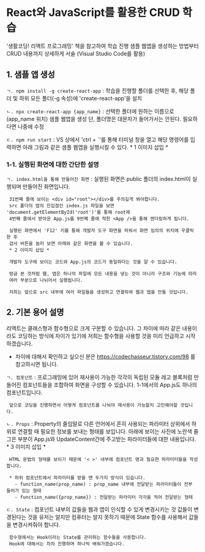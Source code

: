 # React와 JavaScript를 활용한 CRUD 학습
'생활코딩! 리액트 프로그래밍' 책을 참고하여 학습 진행
샘플 웹앱을 생성하는 방법부터 CRUD 내용까지 상세하게 서술 (Visual Studio Code를 활용)

## 1. 샘플 앱 생성
`ㄱ. npm install -g create-react-app`
   : 학습을 진행할 폴더를 선택한 후, 해당 폴더 및 하위 모든 폴더(-g 속성)에 'create-react-app'을 설치
     
`ㄴ. npx create-react-app {app_name}`
   : 선택한 폴더에 원하는 이름으로 (app_name 위치) 샘플 웹앱을 생성
     단, 폴더명은 대문자가 들어가서는 안된다. 필요하다면 나중에 수정

`ㄷ. npm run start`
   : VS 상에서 'ctrl + `'를 통해 터미널 창을 열고 해당 명령어를 입력하면 아래 그림과 같은
    샘플 웹앱을 실행시킬 수 있다.
    * 1 이미지 삽입 *


### 1-1. 실행된 화면에 대한 간단한 설명
`ㄱ. index.html을 통해 만들어진 화면`
   : 실행된 화면은 public 폴더의 index.html이 실행되며 만들어진 화면입니다.

     31번째 줄에 보이는 <div id="root"></div>를 주의깊게 봐야합니다.
     src 폴더의 앱의 진입점인 index.js 파일을 보면 'document.getElementById('root')'를 통해 root에 
     4번째 줄에서 받아온 App.js를 9번째 줄에 적힌 <App />을 통해 렌더링하게 됩니다.

     실행된 화면에서 'F12' 키를 통해 개발자 도구 화면을 띄워서 화면 임의의 위치에 우클릭 한 후
     검사 버튼을 눌러 보면 아래와 같은 화면을 볼 수 있습니다.
     * 2 이미지 삽입 *

     개발자 도구에 보이는 코드와 App.js의 코드가 동일하다는 것을 알 수 있습니다.

     방금 본 것처럼 웹, 앱은 하나의 파일에 모든 내용을 넣는 것이 아니라 구조와 기능에 따라
     여러 부분으로 나뉘어서 실행됩니다.

     저희는 앞으로 src 내부에 여러 파일들을 생성하고 연결하여 웹과 앱을 만들 것입니다.


## 2. 기본 용어 설명
리액트는 클래스형과 함수형으로 크게 구분할 수 있습니다.
그 차이에 따라 같은 내용이라도 코딩하는 방식에 차이가 있기에 저희는
함수형을 사용할 것을 미리 언급하고 시작하겠습니다.

* 차이에 대해서 확인하고 싶으신 분은 https://codechasseur.tistory.com/98 를 참고하시면 됩니다.

`ㄱ. 컴포넌트`
   : 프로그래밍에 있어 재사용이 가능한 각각의 독립된 모듈
     레고 블록처럼 만들어진 컴포넌트들을 조합하여 화면을 구성할 수 있습니다.
     1-1에서의 App.js도 하나의 컴포넌트입니다.

     앞으로 코딩을 진행하면서 어떻게 컴포넌트를 나눠야 재사용이 가능할지 고민해야할 것입니다.

`ㄴ. Props`
   : Property의 줄임말로 다른 언어에서 흔히 사용되는 파라미터
     상위에서 하위로 연결할 때 필요한 정보를 보내는 형태를 보입니다.
     아래에 보이는 사진에 노란색 줄 그은 부분이 App.js와 UpdateContent간에 주고받는
     파라미터들에 대한 내용입니다.
     * 3 이미지 삽입 * 

     HTML 문법의 형태를 보이기 때문에 '< >' 내부에 컴포넌트 명과 필요한 파라미터들을 작성합니다.

     * 하위 컴포넌트에서 파라미터를 받을 땐 두가지 방식이 있습니다.
       - function_name(prop_name) : prop_name 내부에 전달받는 파라미터들이 전부 들어가 있는 형태
       - function_name({prop_name}) : 전달받는 파라미터 각각을 적어 전달받는 형태

`ㄷ. State`
   : 컴포넌트 내부의 값들을 웹과 앱이 인식할 수 있게 변경시키는 것
     값들이 변경된다는 것을 유저는 알지만 컴퓨터는 알지 못하기 때문에 
     State 함수를 사용해서 값들을 변경시켜줘야 합니다.

     함수형에서는 Hook이라는 State를 관리하는 함수들을 사용합니다.
     Hook에 대해서는 차차 진행하며 하나씩 배워가겠습니다.














